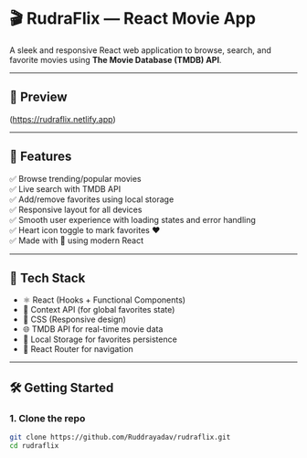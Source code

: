 # 🎬 RudraFlix — React Movie App

A sleek and responsive React web application to browse, search, and favorite movies using **The Movie Database (TMDB) API**.

---

## 📸 Preview

(https://rudraflix.netlify.app)

---

## 🚀 Features

✅ Browse trending/popular movies  
✅ Live search with TMDB API  
✅ Add/remove favorites using local storage  
✅ Responsive layout for all devices  
✅ Smooth user experience with loading states and error handling  
✅ Heart icon toggle to mark favorites ♥  
✅ Made with 💖 using modern React

---

## 🧪 Tech Stack

- ⚛️ React (Hooks + Functional Components)  
- 🎯 Context API (for global favorites state)  
- 🎨 CSS (Responsive design)  
- 🌐 TMDB API for real-time movie data  
- 💾 Local Storage for favorites persistence  
- 🔗 React Router for navigation

---

## 🛠️ Getting Started

### 1. Clone the repo

```bash
git clone https://github.com/Ruddrayadav/rudraflix.git
cd rudraflix
